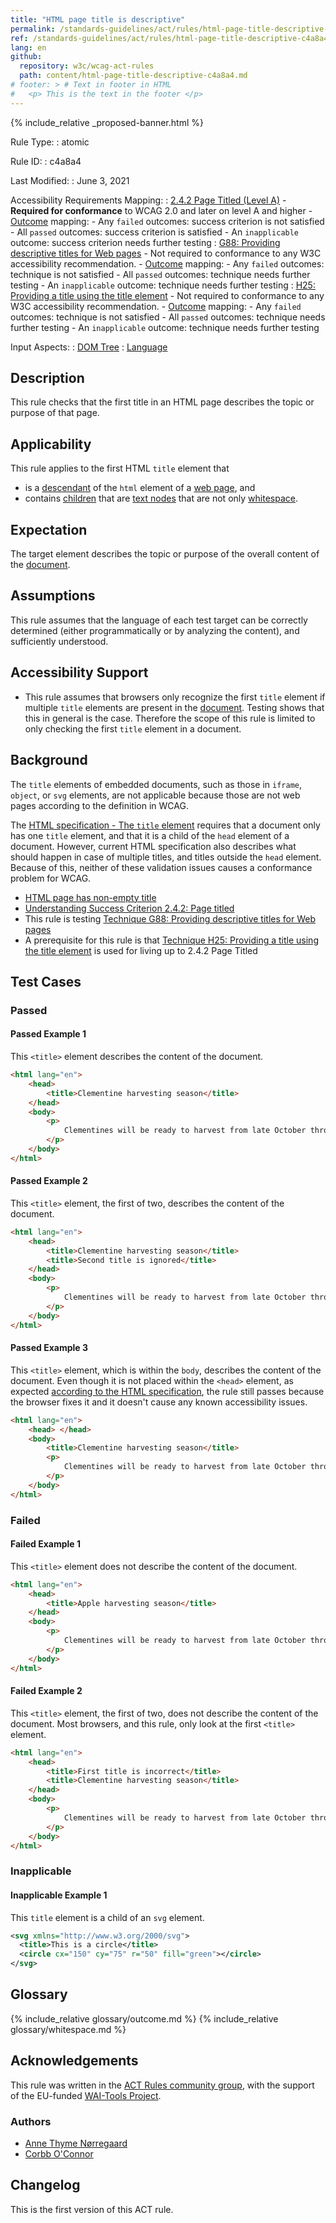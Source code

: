 ```yaml
---
title: "HTML page title is descriptive"
permalink: /standards-guidelines/act/rules/html-page-title-descriptive-c4a8a4/
ref: /standards-guidelines/act/rules/html-page-title-descriptive-c4a8a4/
lang: en
github:
  repository: w3c/wcag-act-rules
  path: content/html-page-title-descriptive-c4a8a4.md
# footer: > # Text in footer in HTML
#   <p> This is the text in the footer </p>
---
```


{% include_relative _proposed-banner.html %}

Rule Type:
:   atomic

Rule ID:
:   c4a8a4

Last Modified:
:   June 3, 2021

Accessibility Requirements Mapping:
:   [2.4.2 Page Titled (Level A)](https://www.w3.org/TR/WCAG21/#page-titled)
    - **Required for conformance** to WCAG 2.0 and later on level A and higher
    - [Outcome](#outcome) mapping:
        - Any `failed` outcomes: success criterion is not satisfied
        - All `passed` outcomes: success criterion is satisfied
        - An `inapplicable` outcome: success criterion needs further testing
:   [G88: Providing descriptive titles for Web pages](https://www.w3.org/WAI/WCAG21/Techniques/general/G88)
    - Not required to conformance to any W3C accessibility recommendation.
    - [Outcome](#outcome) mapping:
        - Any `failed` outcomes: technique is not satisfied
        - All `passed` outcomes: technique needs further testing
        - An `inapplicable` outcome: technique needs further testing
:   [H25: Providing a title using the title element](https://www.w3.org/WAI/WCAG21/Techniques/html/H25)
    - Not required to conformance to any W3C accessibility recommendation.
    - [Outcome](#outcome) mapping:
        - Any `failed` outcomes: technique is not satisfied
        - All `passed` outcomes: technique needs further testing
        - An `inapplicable` outcome: technique needs further testing

Input Aspects:
:   [DOM Tree](https://www.w3.org/TR/act-rules-aspects/#input-aspects-dom)
:   [Language](https://www.w3.org/TR/act-rules-aspects/#input-aspects-text)

## Description

This rule checks that the first title in an HTML page describes the topic or purpose of that page.

## Applicability

This rule applies to the first HTML `title` element that

- is a [descendant](https://dom.spec.whatwg.org/#concept-tree-descendant) of the `html` element of a [web page](https://www.w3.org/TR/WCAG21/#dfn-web-page-s), and
- contains [children](https://dom.spec.whatwg.org/#concept-tree-child) that are [text nodes](https://dom.spec.whatwg.org/#text) that are not only [whitespace](#whitespace).

## Expectation

The target element describes the topic or purpose of the overall content of the [document](https://dom.spec.whatwg.org/#concept-document).

## Assumptions

This rule assumes that the language of each test target can be correctly determined (either programmatically or by analyzing the content), and sufficiently understood.

## Accessibility Support

- This rule assumes that browsers only recognize the first `title` element if multiple `title` elements are present in the [document](https://dom.spec.whatwg.org/#concept-document). Testing shows that this in general is the case. Therefore the scope of this rule is limited to only checking the first `title` element in a document.

## Background

The `title` elements of embedded documents, such as those in `iframe`, `object`, or `svg` elements, are not applicable because those are not web pages according to the definition in WCAG.

The [HTML specification - The `title` element](https://html.spec.whatwg.org/#the-title-element) requires that a document only has one `title` element, and that it is a child of the `head` element of a document. However, current HTML specification also describes what should happen in case of multiple titles, and titles outside the `head` element. Because of this, neither of these validation issues causes a conformance problem for WCAG.

- [HTML page has non-empty title](https://act-rules.github.io/rules/2779a5)
- [Understanding Success Criterion 2.4.2: Page titled](https://www.w3.org/WAI/WCAG21/Understanding/page-titled.html)
- This rule is testing [Technique G88: Providing descriptive titles for Web pages](https://www.w3.org/WAI/WCAG21/Techniques/general/G88)
- A prerequisite for this rule is that [Technique H25: Providing a title using the title element](https://www.w3.org/WAI/WCAG21/Techniques/html/H25) is used for living up to 2.4.2 Page Titled

## Test Cases

### Passed

#### Passed Example 1

This `<title>` element describes the content of the document.

```html
<html lang="en">
	<head>
		<title>Clementine harvesting season</title>
	</head>
	<body>
		<p>
			Clementines will be ready to harvest from late October through February.
		</p>
	</body>
</html>
```

#### Passed Example 2

This `<title>` element, the first of two, describes the content of the document.

```html
<html lang="en">
	<head>
		<title>Clementine harvesting season</title>
		<title>Second title is ignored</title>
	</head>
	<body>
		<p>
			Clementines will be ready to harvest from late October through February.
		</p>
	</body>
</html>
```

#### Passed Example 3

This `<title>` element, which is within the `body`, describes the content of the document. Even though it is not placed within the `<head>` element, as expected [according to the HTML specification](https://html.spec.whatwg.org/#the-title-element), the rule still passes because the browser fixes it and it doesn't cause any known accessibility issues.

```html
<html lang="en">
	<head> </head>
	<body>
		<title>Clementine harvesting season</title>
		<p>
			Clementines will be ready to harvest from late October through February.
		</p>
	</body>
</html>
```

### Failed

#### Failed Example 1

This `<title>` element does not describe the content of the document.

```html
<html lang="en">
	<head>
		<title>Apple harvesting season</title>
	</head>
	<body>
		<p>
			Clementines will be ready to harvest from late October through February.
		</p>
	</body>
</html>
```

#### Failed Example 2

This `<title>` element, the first of two, does not describe the content of the document. Most browsers, and this rule, only look at the first `<title>` element.

```html
<html lang="en">
	<head>
		<title>First title is incorrect</title>
		<title>Clementine harvesting season</title>
	</head>
	<body>
		<p>
			Clementines will be ready to harvest from late October through February.
		</p>
	</body>
</html>
```

### Inapplicable

#### Inapplicable Example 1

This `title` element is a child of an `svg` element.

```svg
<svg xmlns="http://www.w3.org/2000/svg">
  <title>This is a circle</title>
  <circle cx="150" cy="75" r="50" fill="green"></circle>
</svg>
```

## Glossary

{% include_relative glossary/outcome.md %}
{% include_relative glossary/whitespace.md %}

## Acknowledgements

This rule was written in the [ACT Rules community group](https://w3.org/community/act-r/), 
with the support of the EU-funded [WAI-Tools Project](https://www.w3.org/WAI/about/projects/wai-tools/).

### Authors

- [Anne Thyme Nørregaard](https://github.com/annethyme)
- [Corbb O'Connor](https://github.com/corbb)

## Changelog

This is the first version of this ACT rule.

